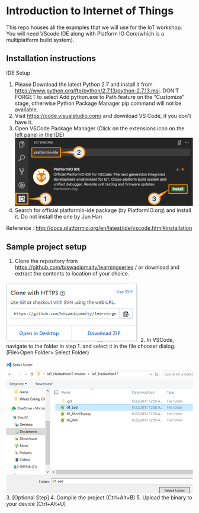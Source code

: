 # Introduction to Internet of Things
This repo houses all the examples that we will use for the IoT workshop. You will need VScode IDE along with Platform IO Core(which is a multiplatform build system).
## Installation instructions
IDE Setup

1. Please Download the latest Python 2.7 and install it from https://www.python.org/ftp/python/2.7.13/python-2.7.13.msi. 
DON’T FORGET to select Add python.exe to Path feature on the “Customize” stage, otherwise Python Package Manager pip command will not be available.
2. Visit https://code.visualstudio.com/ and download VS Code, if you don't have it.
3. Open VSCode Package Manager (Click on the extensions icon on the left panel in the IDE)
![Visual Guide](docs/platformio.png)
4. Search for official platformio-ide package (by PlatformIO.org) and install it.
Do not install the one by Jun Han

Reference : http://docs.platformio.org/en/latest/ide/vscode.html#installation

## Sample project setup
1. Clone the repository from https://github.com/biswadipmaity/learningseries / or download and extract the contents to location of your choice.

![Clone snap](docs/clone.png)
2. In VSCode, navigate to the folder in step 1. and select it in the file chooser dialog. (File>Open
Folder> Select Folder)

![Folder snap](docs/folder.png)
3. [Optional Step]
4.	Compile the project (Ctrl+Alt+B)
5.	Upload the binary to your device (Ctrl+Alt+U)

